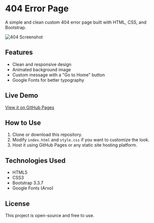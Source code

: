 # 404 Error Page

A simple and clean custom 404 error page built with HTML, CSS, and Bootstrap.

![404 Screenshot](https://cdn.dribbble.com/users/285475/screenshots/2083086/dribbble_1.gif)

## Features

- Clean and responsive design
- Animated background image
- Custom message with a "Go to Home" button
- Google Fonts for better typography

## Live Demo

[View it on GitHub Pages](https://TheSudxx.github.io/error/)

## How to Use

1. Clone or download this repository.
2. Modify `index.html` and `style.css` if you want to customize the look.
3. Host it using GitHub Pages or any static site hosting platform.

## Technologies Used

- HTML5
- CSS3
- Bootstrap 3.3.7
- Google Fonts (Arvo)

## License

This project is open-source and free to use.
